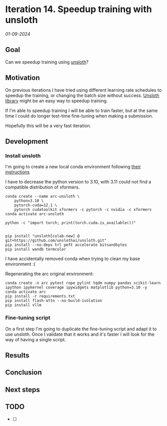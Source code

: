 # Iteration 14. Speedup training with unsloth

_01-09-2024_

## Goal

Can we speedup training using [unsloth](https://github.com/unslothai/unsloth)?

## Motivation

On previous iterations I have tried using different learning rate schedules to speedup the training, or changing
the batch size without success. [Unsloth library](https://github.com/unslothai/unsloth) might be an easy way to speedup training.

If I'm able to speedup training I will be able to train faster, but at the same time I could do longer
test-time fine-tuning when making a submission.

Hopefully this will be a very fast iteration.

## Development

### Install unsloth

I'm going to create a new local conda environment following [their instructions](https://github.com/unslothai/unsloth?tab=readme-ov-file#conda-installation)

I have to decrease the python version to 3.10, with 3.11 could not find a compatible distribution of xformers.

```
conda create --name arc-unsloth \
    python=3.10 \
    pytorch-cuda=12.1 \
    pytorch cudatoolkit xformers -c pytorch -c nvidia -c xformers
conda activate arc-unsloth

python -c "import torch; print(torch.cuda.is_available())"


pip install "unsloth[colab-new] @ git+https://github.com/unslothai/unsloth.git"
pip install --no-deps trl peft accelerate bitsandbytes
pip install wandb termcolor
```

I have accidentally removed conda when trying to clean my base environment :(

Regenerating the arc original environment:

```
conda create -n arc pytest rope pylint tqdm numpy pandas scikit-learn ipython ipykernel coverage ipywidgets matplotlib python=3.10 -y
conda activate arc
pip install -r requirements.txt
pip install flash-attn --no-build-isolation
pip install vllm
```

### Fine-tuning script

On a first step I'm going to duplicate the fine-tuning script and adapt it to use unsloth. Once I validate
that it works and it's faster I will look for the way of having a single script.

## Results

## Conclusion

## Next steps

## TODO

- [ ]
